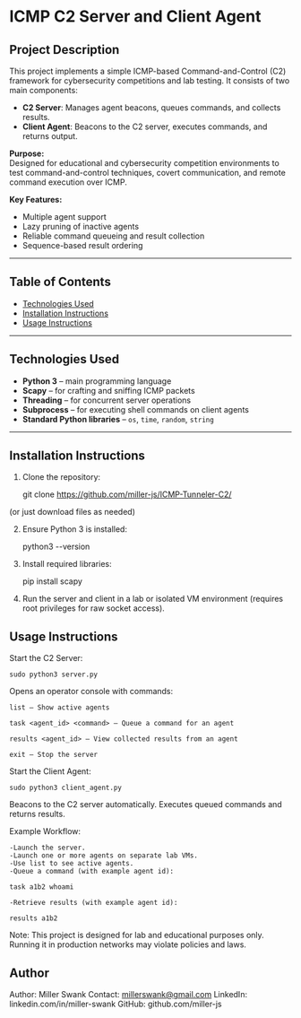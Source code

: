 # ICMP C2 Server and Client Agent

## Project Description
This project implements a simple ICMP-based Command-and-Control (C2) framework for cybersecurity competitions and lab testing. It consists of two main components:

- **C2 Server**: Manages agent beacons, queues commands, and collects results.
- **Client Agent**: Beacons to the C2 server, executes commands, and returns output.

**Purpose:**  
Designed for educational and cybersecurity competition environments to test command-and-control techniques, covert communication, and remote command execution over ICMP.

**Key Features:**
- Multiple agent support
- Lazy pruning of inactive agents
- Reliable command queueing and result collection
- Sequence-based result ordering
---

## Table of Contents
- [Technologies Used](#technologies-used)
- [Installation Instructions](#installation-instructions)
- [Usage Instructions](#usage-instructions)

---

## Technologies Used
- **Python 3** – main programming language
- **Scapy** – for crafting and sniffing ICMP packets
- **Threading** – for concurrent server operations
- **Subprocess** – for executing shell commands on client agents
- **Standard Python libraries** – `os`, `time`, `random`, `string`

---

## Installation Instructions
1. Clone the repository:

    git clone https://github.com/miller-js/ICMP-Tunneler-C2/

  (or just download files as needed)

2. Ensure Python 3 is installed:

    python3 --version

3. Install required libraries:

    pip install scapy

4. Run the server and client in a lab or isolated VM environment (requires root privileges for raw socket access).

## Usage Instructions
Start the C2 Server:

    sudo python3 server.py


Opens an operator console with commands:

    list – Show active agents

    task <agent_id> <command> – Queue a command for an agent

    results <agent_id> – View collected results from an agent

    exit – Stop the server


Start the Client Agent:

    sudo python3 client_agent.py


Beacons to the C2 server automatically.
Executes queued commands and returns results.

Example Workflow:

    -Launch the server.
    -Launch one or more agents on separate lab VMs.
    -Use list to see active agents.
    -Queue a command (with example agent id):

    task a1b2 whoami

    -Retrieve results (with example agent id):

    results a1b2


Note: This project is designed for lab and educational purposes only. Running it in production networks may violate policies and laws.

## Author

Author: Miller Swank
Contact: millerswank@gmail.com
LinkedIn: linkedin.com/in/miller-swank
GitHub: github.com/miller-js
